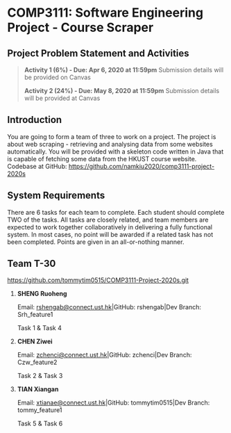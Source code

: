 # COMP3111: Software Engineering Project - Course Scraper
## Project Problem Statement and Activities



> **Activity 1 (6%) - Due: Apr 6, 2020 at 11:59pm** 
> Submission details will be provided on Canvas
>
> **Activity 2 (24%) - Due: May 8, 2020 at 11:59pm**
> Submission details will be provided at Canvas


## Introduction

You are going to form a team of three to work on a project. The project is about web scraping - retrieving and analysing data from some websites automatically. You will be provided with a skeleton code written in Java that is capable of fetching some data from the HKUST course website. 
Codebase at GitHub: https://github.com/namkiu2020/comp3111-project-2020s 
  


## System Requirements

There are 6 tasks for each team to complete. Each student should complete TWO of the tasks. All tasks are closely related, and team members are expected to work together collaboratively in delivering a fully functional system. In most cases, no point will be awarded if a related task has not been completed. Points are given in an all-or-nothing manner.

## Team T-30
https://github.com/tommytim0515/COMP3111-Project-2020s.git

1. **SHENG Ruoheng**

	Email: rshengab@connect.ust.hk|GitHub: rshengab|Dev Branch: Srh_feature1

	Task 1 & Task 4

2. **CHEN Ziwei**

     Email: zchenci@connect.ust.hk|GitHub: zchenci|Dev Branch: Czw_feature2
     
     Task 2 & Task 3

2. **TIAN Xiangan**

     Email: xtianae@connect.ust.hk|GitHub: tommytim0515|Dev Branch: tommy_feature1
     
     Task 5 & Task 6